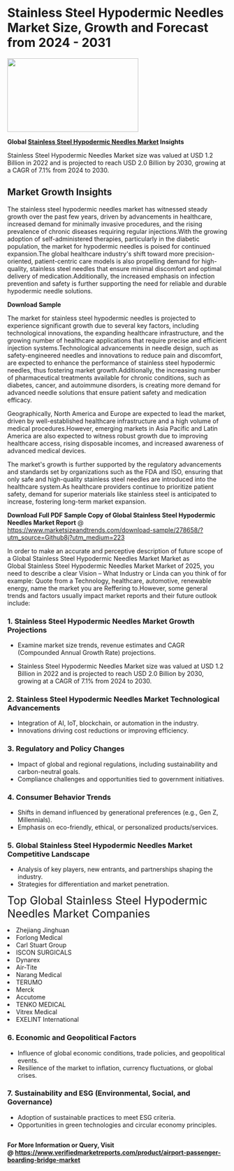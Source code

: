 <H1>Stainless Steel Hypodermic Needles Market Size, Growth and Forecast from 2024 - 2031</H1><img class="aligncenter size-medium wp-image-584254" src="https://thirdeyenews.in/wp-content/uploads/2024/09/Global-Market-Research-300x168.jpeg" alt="" width="300" height="168" /><p><strong>Global&nbsp;<a href="https://www.marketsizeandtrends.com/download-sample/278658/?utm_source=Github8j?utm_medium=223">Stainless Steel Hypodermic Needles Market</a> Insights</strong></p><p>Stainless Steel Hypodermic Needles Market size was valued at USD 1.2 Billion in 2022 and is projected to reach USD 2.0 Billion by 2030, growing at a CAGR of 7.1% from 2024 to 2030.</p><p><h2>Market Growth Insights</h2> <p>The stainless steel hypodermic needles market has witnessed steady growth over the past few years, driven by advancements in healthcare, increased demand for minimally invasive procedures, and the rising prevalence of chronic diseases requiring regular injections.With the growing adoption of self-administered therapies, particularly in the diabetic population, the market for hypodermic needles is poised for continued expansion.The global healthcare industry's shift toward more precision-oriented, patient-centric care models is also propelling demand for high-quality, stainless steel needles that ensure minimal discomfort and optimal delivery of medication.Additionally, the increased emphasis on infection prevention and safety is further supporting the need for reliable and durable hypodermic needle solutions.</p> <p><strong>Download Sample</strong></p> <p>The market for stainless steel hypodermic needles is projected to experience significant growth due to several key factors, including technological innovations, the expanding healthcare infrastructure, and the growing number of healthcare applications that require precise and efficient injection systems.Technological advancements in needle design, such as safety-engineered needles and innovations to reduce pain and discomfort, are expected to enhance the performance of stainless steel hypodermic needles, thus fostering market growth.Additionally, the increasing number of pharmaceutical treatments available for chronic conditions, such as diabetes, cancer, and autoimmune disorders, is creating more demand for advanced needle solutions that ensure patient safety and medication efficacy.</p> <p>Geographically, North America and Europe are expected to lead the market, driven by well-established healthcare infrastructure and a high volume of medical procedures.However, emerging markets in Asia Pacific and Latin America are also expected to witness robust growth due to improving healthcare access, rising disposable incomes, and increased awareness of advanced medical devices.</p> <p>The market's growth is further supported by the regulatory advancements and standards set by organizations such as the FDA and ISO, ensuring that only safe and high-quality stainless steel needles are introduced into the healthcare system.As healthcare providers continue to prioritize patient safety, demand for superior materials like stainless steel is anticipated to increase, fostering long-term market expansion.</p> <p><span class=""><strong>Download Full PDF Sample Copy of Global Stainless Steel Hypodermic Needles Market Report</strong> @ <a href="https://www.marketsizeandtrends.com/download-sample/278658/?utm_source=Github8j?utm_medium=223" target="_blank">https://www.marketsizeandtrends.com/download-sample/278658/?utm_source=Github8j?utm_medium=223</a></span></p><p>In order to make an accurate and perceptive description of future scope of a Global&nbsp;Stainless Steel Hypodermic Needles Market Market as Global&nbsp;Stainless Steel Hypodermic Needles Market Market of 2025, you need to describe a clear Vision &ndash; What Industry or Linda can you think of for example: Quote from a Technology, healthcare, automotive, renewable energy, name the market you are Reffering to.However, some general trends and factors usually impact market reports and their future outlook include:</p><h3>1.&nbsp;<strong>Stainless Steel Hypodermic Needles Market Growth Projections</strong></h3><ul><li>Examine market size trends, revenue estimates and CAGR (Compounded Annual Growth Rate) projections.</li><li><p>Stainless Steel Hypodermic Needles Market size was valued at USD 1.2 Billion in 2022 and is projected to reach USD 2.0 Billion by 2030, growing at a CAGR of 7.1% from 2024 to 2030.</p></li></ul><h3>2.&nbsp;<strong>Stainless Steel Hypodermic Needles Market Technological Advancements</strong></h3><ul><li>Integration of AI, IoT, blockchain, or automation in the industry.</li><li>Innovations driving cost reductions or improving efficiency.</li></ul><h3>3.&nbsp;<strong>Regulatory and Policy Changes</strong></h3><ul><li>Impact of global and regional regulations, including sustainability and carbon-neutral goals.</li><li>Compliance challenges and opportunities tied to government initiatives.</li></ul><h3>4.&nbsp;<strong>Consumer Behavior Trends</strong></h3><ul><li>Shifts in demand influenced by generational preferences (e.g., Gen Z, Millennials).</li><li>Emphasis on eco-friendly, ethical, or personalized products/services.</li></ul><h3>5.&nbsp;<strong>Global Stainless Steel Hypodermic Needles Market Competitive Landscape</strong></h3><ul><li>Analysis of key players, new entrants, and partnerships shaping the industry.</li><li>Strategies for differentiation and market penetration.</li></ul><p data-pm-slice="1 1 []"><span style="color: inherit; font-family: inherit; font-size: 25px;">Top Global Stainless Steel Hypodermic Needles Market Companies</span></p><div class="" data-test-id=""><p><li>Zhejiang Jinghuan</li><li> Forlong Medical</li><li> Carl Stuart Group</li><li> ISCON SURGICALS</li><li> Dynarex</li><li> Air-Tite</li><li> Narang Medical</li><li> TERUMO</li><li> Merck</li><li> Accutome</li><li> TENKO MEDICAL</li><li> Vitrex Medical</li><li> EXELINT International</li></p></div><h3>6.&nbsp;<strong>Economic and Geopolitical Factors</strong></h3><ul><li>Influence of global economic conditions, trade policies, and geopolitical events.</li><li>Resilience of the market to inflation, currency fluctuations, or global crises.</li></ul><h3>7.&nbsp;<strong>Sustainability and ESG (Environmental, Social, and Governance)</strong></h3><ul><li>Adoption of sustainable practices to meet ESG criteria.</li><li>Opportunities in green technologies and circular economy principles.</li></ul><h2><strong style="font-size: 14px;">For More Information or Query, Visit @&nbsp;</strong><a style="background-color: #ffffff; font-size: 14px;" href="https://www.marketsizeandtrends.com/report/stainless-steel-hypodermic-needles-market/" target="_blank">https://www.verifiedmarketreports.com/product/airport-passenger-boarding-bridge-market</a></h2>